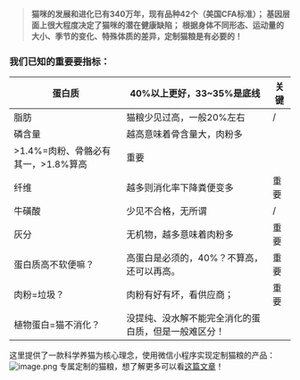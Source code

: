> **猫咪的发展和进化已有340万年，现有品种42个（美国CFA标准）；**
> **基因层面上很大程度决定了猫咪的潜在健康缺陷；**
> **根据身体不同形态、运动量的大小、季节的变化、特殊体质的差异，定制猫粮是有必要的！**

### 我们已知的重要要指标：
| 蛋白质 | 40%以上更好，33~35%是底线 | ​关键 |
| --- | --- | --- |
| 脂肪 | 猫粮少见过高，一般20%左右 | / |
| 磷含量 | 越高意味着骨含量大，肉粉多
>1.4%=肉粉、骨骼必有其一，>1.8%算高 | 重要​ |
| 纤维 | 越多则消化率下降粪便变多 | 重要​ |
| 牛磺酸 | 少见不合格，无所谓 | / |
| 灰分 | 无机物，越多意味着肉粉多 | 重要​ |
| 蛋白质高不软便嘛？ | 高蛋白是必须的，40%？不算高，还可以再高。 | 重要​ |
| 肉粉=垃圾？ | 肉粉有好有坏，看供应商； | 重要​ |
| 植物蛋白=猫不消化？ | 没提纯、没水解不能完全消化的蛋白质，但是一般难区分！ |  |



这里提供了一款科学养猫为核心理念，使用微信小程序实现定制猫粮的产品：
![image.png](https://cdn.nlark.com/yuque/0/2021/png/718838/1628836034207-a2d86d67-eb2e-4780-9a9b-fb8af27db9e8.png#clientId=u475fec4d-2faf-4&from=paste&height=171&id=u57efce8f&margin=%5Bobject%20Object%5D&name=image.png&originHeight=1440&originWidth=1440&originalType=binary&ratio=1&size=935986&status=done&style=none&taskId=u0b6383df-c993-4169-b052-20c68b5eaec&width=171)
专属定制的猫粮，想了解更多可以看[这篇文章](https://mp.weixin.qq.com/s/kn-4l9DGyaNNnf3IiBnyoQ)！
